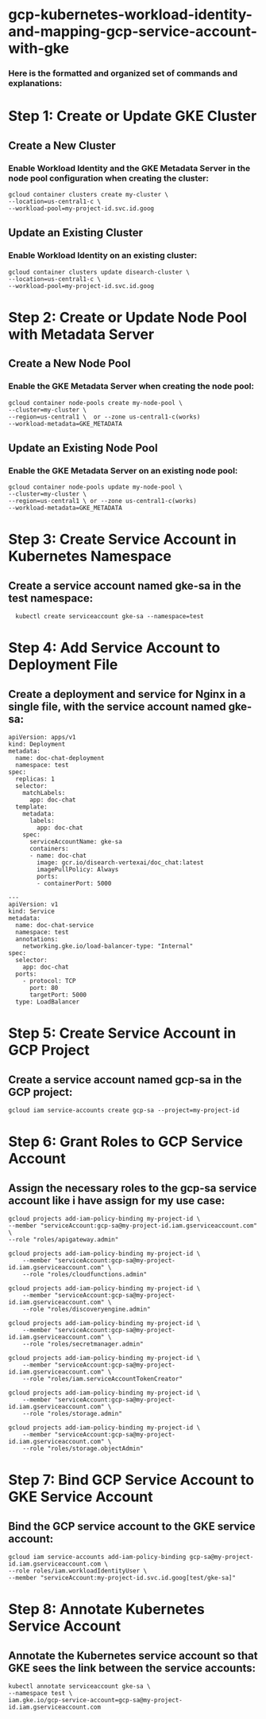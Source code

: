 # gcp-kubernetes-workload-identity-and-mapping-gcp-service-account-with-gke

### Here is the formatted and organized set of commands and explanations:

# Step 1: Create or Update GKE Cluster
## Create a New Cluster
### Enable Workload Identity and the GKE Metadata Server in the node pool configuration when creating the cluster:

    gcloud container clusters create my-cluster \
    --location=us-central1-c \
    --workload-pool=my-project-id.svc.id.goog

## Update an Existing Cluster
### Enable Workload Identity on an existing cluster:

    gcloud container clusters update disearch-cluster \
    --location=us-central1-c \
    --workload-pool=my-project-id.svc.id.goog

# Step 2: Create or Update Node Pool with Metadata Server
## Create a New Node Pool
### Enable the GKE Metadata Server when creating the node pool:

    gcloud container node-pools create my-node-pool \
    --cluster=my-cluster \
    --region=us-central1 \  or --zone us-central1-c(works)
    --workload-metadata=GKE_METADATA

## Update an Existing Node Pool
### Enable the GKE Metadata Server on an existing node pool:

    gcloud container node-pools update my-node-pool \
    --cluster=my-cluster \
    --region=us-central1 \ or --zone us-central1-c(works)
    --workload-metadata=GKE_METADATA

# Step 3: Create Service Account in Kubernetes Namespace
## Create a service account named gke-sa in the test namespace:

      kubectl create serviceaccount gke-sa --namespace=test

# Step 4: Add Service Account to Deployment File
## Create a deployment and service for Nginx in a single file, with the service account named gke-sa:

    apiVersion: apps/v1
    kind: Deployment
    metadata:
      name: doc-chat-deployment
      namespace: test
    spec:
      replicas: 1
      selector:
        matchLabels:
          app: doc-chat
      template:
        metadata:
          labels:
            app: doc-chat
        spec:
          serviceAccountName: gke-sa      
          containers:
          - name: doc-chat
            image: gcr.io/disearch-vertexai/doc_chat:latest
            imagePullPolicy: Always
            ports:
            - containerPort: 5000
    
    ---
    apiVersion: v1
    kind: Service
    metadata:
      name: doc-chat-service
      namespace: test
      annotations:
        networking.gke.io/load-balancer-type: "Internal"
    spec:
      selector:
        app: doc-chat
      ports:
        - protocol: TCP
          port: 80
          targetPort: 5000
      type: LoadBalancer

# Step 5: Create Service Account in GCP Project
## Create a service account named gcp-sa in the GCP project:

    gcloud iam service-accounts create gcp-sa --project=my-project-id

# Step 6: Grant Roles to GCP Service Account
## Assign the necessary roles to the gcp-sa service account like i have assign for my use case:

    gcloud projects add-iam-policy-binding my-project-id \
    --member "serviceAccount:gcp-sa@my-project-id.iam.gserviceaccount.com" \
    --role "roles/apigateway.admin"

    gcloud projects add-iam-policy-binding my-project-id \
        --member "serviceAccount:gcp-sa@my-project-id.iam.gserviceaccount.com" \
        --role "roles/cloudfunctions.admin"
    
    gcloud projects add-iam-policy-binding my-project-id \
        --member "serviceAccount:gcp-sa@my-project-id.iam.gserviceaccount.com" \
        --role "roles/discoveryengine.admin"
    
    gcloud projects add-iam-policy-binding my-project-id \
        --member "serviceAccount:gcp-sa@my-project-id.iam.gserviceaccount.com" \
        --role "roles/secretmanager.admin"
    
    gcloud projects add-iam-policy-binding my-project-id \
        --member "serviceAccount:gcp-sa@my-project-id.iam.gserviceaccount.com" \
        --role "roles/iam.serviceAccountTokenCreator"
    
    gcloud projects add-iam-policy-binding my-project-id \
        --member "serviceAccount:gcp-sa@my-project-id.iam.gserviceaccount.com" \
        --role "roles/storage.admin"
    
    gcloud projects add-iam-policy-binding my-project-id \
        --member "serviceAccount:gcp-sa@my-project-id.iam.gserviceaccount.com" \
        --role "roles/storage.objectAdmin"

# Step 7: Bind GCP Service Account to GKE Service Account
## Bind the GCP service account to the GKE service account:

    gcloud iam service-accounts add-iam-policy-binding gcp-sa@my-project-id.iam.gserviceaccount.com \
    --role roles/iam.workloadIdentityUser \
    --member "serviceAccount:my-project-id.svc.id.goog[test/gke-sa]"

# Step 8: Annotate Kubernetes Service Account
## Annotate the Kubernetes service account so that GKE sees the link between the service accounts:

    kubectl annotate serviceaccount gke-sa \
    --namespace test \
    iam.gke.io/gcp-service-account=gcp-sa@my-project-id.iam.gserviceaccount.com
